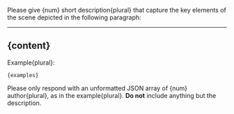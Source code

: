 Please give {num} short description{plural} that capture the key elements of the scene depicted in the following paragraph:

---
{content}
---

Example{plural}:

```
{examples}
```

Please only respond with an unformatted JSON array of {num} author{plural}, as in the example{plural}. **Do not** include anything but the description.